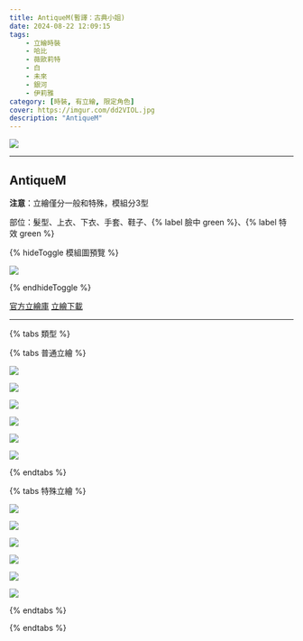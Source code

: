 ```yaml
---
title: AntiqueM(暫譯：古典小姐)
date: 2024-08-22 12:09:15
tags:
    - 立繪時裝
    - 哈比
    - 薇歐莉特
    - 白
    - 未來
    - 銀河
    - 伊莉雅
category: [時裝, 有立繪, 限定角色]
cover: https://imgur.com/dd2VIOL.jpg
description: "AntiqueM"
---
```


![](https://imgur.com/TTFzgE9.jpg)

---
## AntiqueM

**注意**：立繪僅分一般和特殊，模組分3型

部位：髮型、上衣、下衣、手套、鞋子、{% label 臉中 green %}、{% label 特效 green %}


{% hideToggle 模組圖預覽 %}

![](https://imgur.com/wqj0pQc.png)

{% endhideToggle %}

[官方立繪庫](https://closers.nexon.com/Pds/FanSiteKit)
[立繪下載](https://closers.vod.nexoncdn.co.kr/site/fansitekit/Closers_FansiteKit_AntiqueM_240822_49C6ER49VXV49JTT.zip)

---

{% tabs 類型 %}
<!-- tab 普通角色立繪-->
{% tabs 普通立繪 %}
<!-- tab 哈比(Harpy)-->
[![](https://i.imgur.com/oqClr3hh.png)](https://i.imgur.com/oqClr3h.png)
<!-- endtab -->
<!-- tab 薇歐莉特(Violet)-->
[![](https://i.imgur.com/2WRMyT2h.png)](https://i.imgur.com/2WRMyT2.png)
<!-- endtab -->
<!-- tab 白(Bai)-->
[![](https://i.imgur.com/7fvle8gh.png)](https://i.imgur.com/7fvle8g.png)
<!-- endtab -->
<!-- tab 未來(Mirae)-->
[![](https://i.imgur.com/4ntsKZXh.png)](https://i.imgur.com/4ntsKZX.png)
<!-- endtab -->
<!-- tab 銀河(Eunha)-->
[![](https://i.imgur.com/uhscLkxh.png)](https://i.imgur.com/uhscLkx.png)
<!-- endtab -->
<!-- tab 伊莉雅(Ria)-->
[![](https://i.imgur.com/hmeLSDWh.png)](https://i.imgur.com/hmeLSDW.png)
<!-- endtab -->
{% endtabs %}
<!-- endtab -->

<!-- tab 特殊角色立繪-->
{% tabs 特殊立繪 %}
<!-- tab 哈比(Harpy)-->
[![](https://i.imgur.com/YNsGxeNh.png)](https://i.imgur.com/YNsGxeN.png)
<!-- endtab -->
<!-- tab 薇歐莉特(Violet)-->
[![](https://i.imgur.com/ghD283Mh.png)](https://i.imgur.com/ghD283M.png)
<!-- endtab -->
<!-- tab 白(Bai)-->
[![](https://i.imgur.com/A57Y6Qih.png)](https://i.imgur.com/A57Y6Qi.png)
<!-- endtab -->
<!-- tab 未來(Mirae)-->
[![](https://i.imgur.com/PBL1Mxth.png)](https://i.imgur.com/PBL1Mxt.png)
<!-- endtab -->
<!-- tab 銀河(Eunha)-->
[![](https://i.imgur.com/17w216oh.png)](https://i.imgur.com/17w216o.png)
<!-- endtab -->
<!-- tab 伊莉雅(Ria)-->
[![](https://i.imgur.com/4ntAb3ch.png)](https://i.imgur.com/4ntAb3c.png)
<!-- endtab -->
{% endtabs %}
<!-- endtab -->

{% endtabs %}
